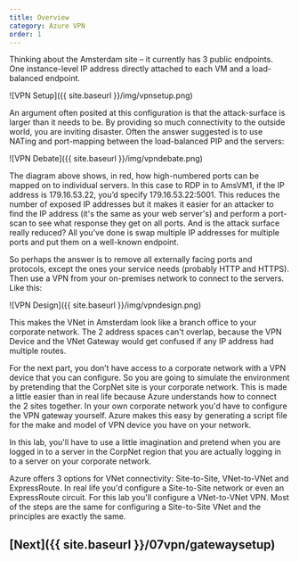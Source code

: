 ```yaml
---
title: Overview
category: Azure VPN
order: 1
---
```


Thinking about the Amsterdam site – it currently has 3 public endpoints. One instance-level IP address directly attached to each VM and a load-balanced endpoint.

![VPN Setup]({{ site.baseurl }}/img/vpnsetup.png)

An argument often posited at this configuration is that the attack-surface is larger than it needs to be. By providing so much connectivity to the outside world, you are inviting disaster. Often the answer suggested is to use NATing and port-mapping between the load-balanced PIP and the servers:

![VPN Debate]({{ site.baseurl }}/img/vpndebate.png)

The diagram above shows, in red, how high-numbered ports can be mapped on to individual servers. In this case to RDP in to AmsVM1, if the IP address is 179.16.53.22, you’d specify 179.16.53.22:5001. This reduces the number of exposed IP addresses but it makes it easier for an attacker to find the IP address (it's the same as your web server's) and perform a port-scan to see what response they get on all ports. And is the attack surface really reduced? All you've done is swap multiple IP addresses for multiple ports and put them on a well-known endpoint.

So perhaps the answer is to remove all externally facing ports and protocols, except the ones your service needs (probably HTTP and HTTPS). Then use a VPN from your on-premises network to connect to the servers. Like this:

![VPN Design]({{ site.baseurl }}/img/vpndesign.png)

This makes the VNet in Amsterdam look like a branch office to your corporate network. The 2 address spaces can't overlap, because the VPN Device and the VNet Gateway would get confused if any IP address had multiple routes.

For the next part, you don’t have access to a corporate network with a VPN device that you can configure. So you are going to simulate the environment by pretending that the CorpNet site is your corporate network. This is made a little easier than in real life because Azure understands how to connect the 2 sites together. In your own corporate network you'd have to configure the VPN gateway yourself. Azure makes this easy by generating a script file for the make and model of VPN device you have on your network.

In this lab, you'll have to use a little imagination and pretend when you are logged in to a server in the CorpNet region that you are actually logging in to a server on your corporate network.

Azure offers 3 options for VNet connectivity: Site-to-Site, VNet-to-VNet and ExpressRoute. In real life you'd configure a Site-to-Site network or even an ExpressRoute circuit. For this lab you'll configure a VNet-to-VNet VPN. Most of the steps are the same for configuring a Site-to-Site VNet and the principles are exactly the same.


## [Next]({{ site.baseurl }}/07vpn/gatewaysetup)